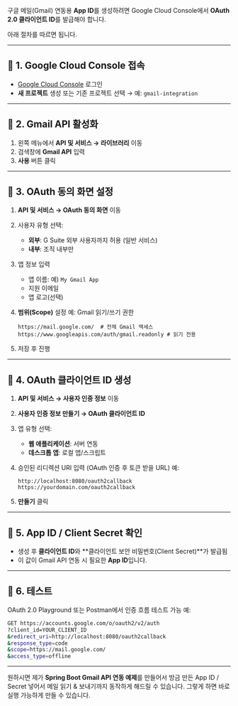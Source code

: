 구글 메일(Gmail) 연동용 **App ID**를 생성하려면
Google Cloud Console에서 **OAuth 2.0 클라이언트 ID**를 발급해야 합니다.

아래 절차를 따르면 됩니다.

---

## 📌 1. Google Cloud Console 접속

* [Google Cloud Console](https://console.cloud.google.com/) 로그인
* **새 프로젝트** 생성 또는 기존 프로젝트 선택
  → 예: `gmail-integration`

---

## 📌 2. Gmail API 활성화

1. 왼쪽 메뉴에서 **API 및 서비스 → 라이브러리** 이동
2. 검색창에 **Gmail API** 입력
3. **사용** 버튼 클릭

---

## 📌 3. OAuth 동의 화면 설정

1. **API 및 서비스 → OAuth 동의 화면** 이동
2. 사용자 유형 선택:

   * **외부**: G Suite 외부 사용자까지 허용 (일반 서비스)
   * **내부**: 조직 내부만
3. 앱 정보 입력

   * 앱 이름: 예) `My Gmail App`
   * 지원 이메일
   * 앱 로고(선택)
4. **범위(Scope)** 설정
   예: Gmail 읽기/쓰기 권한

   ```
   https://mail.google.com/  # 전체 Gmail 액세스
   https://www.googleapis.com/auth/gmail.readonly # 읽기 전용
   ```
5. 저장 후 진행

---

## 📌 4. OAuth 클라이언트 ID 생성

1. **API 및 서비스 → 사용자 인증 정보** 이동
2. **사용자 인증 정보 만들기 → OAuth 클라이언트 ID**
3. 앱 유형 선택:

   * **웹 애플리케이션**: 서버 연동
   * **데스크톱 앱**: 로컬 앱/스크립트
4. 승인된 리디렉션 URI 입력 (OAuth 인증 후 토큰 받을 URL)
   예:

   ```
   http://localhost:8080/oauth2callback
   https://yourdomain.com/oauth2callback
   ```
5. **만들기** 클릭

---

## 📌 5. App ID / Client Secret 확인

* 생성 후 **클라이언트 ID**와 \*\*클라이언트 보안 비밀번호(Client Secret)\*\*가 발급됨
* 이 값이 Gmail API 연동 시 필요한 **App ID**입니다.

---

## 📌 6. 테스트

OAuth 2.0 Playground 또는 Postman에서 인증 흐름 테스트 가능
예:

```bash
GET https://accounts.google.com/o/oauth2/v2/auth
?client_id=YOUR_CLIENT_ID
&redirect_uri=http://localhost:8080/oauth2callback
&response_type=code
&scope=https://mail.google.com/
&access_type=offline
```

---

원하시면 제가 **Spring Boot Gmail API 연동 예제**를 만들어서
방금 만든 App ID / Secret 넣어서 메일 읽기 & 보내기까지 동작하게 해드릴 수 있습니다.
그렇게 하면 바로 실행 가능하게 만들 수 있습니다.
